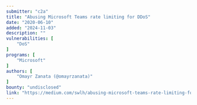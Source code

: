 ```yaml
---
submitter: "c2a"
title: "Abusing Microsoft Teams rate limiting for DDoS"
date: "2020-06-10"
added: "2024-11-03"
description: ""
vulnerabilities: [
    "DoS"
]
programs: [
    "Microsoft"
]
authors: [
    "Omayr Zanata (@omayrzanata)"
]
bounty: "undisclosed"
link: "https://medium.com/swlh/abusing-microsoft-teams-rate-limiting-for-ddos-a8238958376a"
---
```




